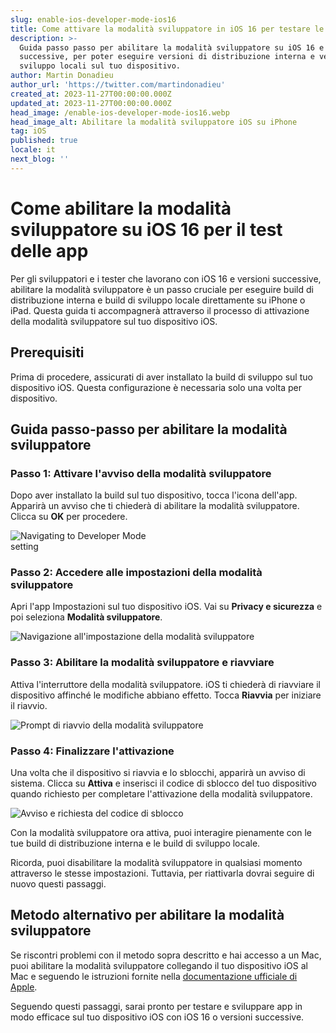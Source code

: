 ```yaml
---
slug: enable-ios-developer-mode-ios16
title: Come attivare la modalità sviluppatore in iOS 16 per testare le applicazioni
description: >-
  Guida passo passo per abilitare la modalità sviluppatore su iOS 16 e versioni
  successive, per poter eseguire versioni di distribuzione interna e versioni di
  sviluppo locali sul tuo dispositivo.
author: Martin Donadieu
author_url: 'https://twitter.com/martindonadieu'
created_at: 2023-11-27T00:00:00.000Z
updated_at: 2023-11-27T00:00:00.000Z
head_image: /enable-ios-developer-mode-ios16.webp
head_image_alt: Abilitare la modalità sviluppatore iOS su iPhone
tag: iOS
published: true
locale: it
next_blog: ''
---
```


# Come abilitare la modalità sviluppatore su iOS 16 per il test delle app

Per gli sviluppatori e i tester che lavorano con iOS 16 e versioni successive, abilitare la modalità sviluppatore è un passo cruciale per eseguire build di distribuzione interna e build di sviluppo locale direttamente su iPhone o iPad. Questa guida ti accompagnerà attraverso il processo di attivazione della modalità sviluppatore sul tuo dispositivo iOS.

## Prerequisiti

Prima di procedere, assicurati di aver installato la build di sviluppo sul tuo dispositivo iOS. Questa configurazione è necessaria solo una volta per dispositivo.

## Guida passo-passo per abilitare la modalità sviluppatore

### Passo 1: Attivare l'avviso della modalità sviluppatore

Dopo aver installato la build sul tuo dispositivo, tocca l'icona dell'app. Apparirà un avviso che ti chiederà di abilitare la modalità sviluppatore. Clicca su **OK** per procedere.

<div class="mx-auto" style="width: 50%;">
  <img src="/ios-16-developer-mode-0.webp" alt="Navigating to Developer Mode setting">
</div>

### Passo 2: Accedere alle impostazioni della modalità sviluppatore

Apri l'app Impostazioni sul tuo dispositivo iOS. Vai su **Privacy e sicurezza** e poi seleziona **Modalità sviluppatore**.

![Navigazione all'impostazione della modalità sviluppatore](/ios-16-developer-mode-1webp)

### Passo 3: Abilitare la modalità sviluppatore e riavviare

Attiva l'interruttore della modalità sviluppatore. iOS ti chiederà di riavviare il dispositivo affinché le modifiche abbiano effetto. Tocca **Riavvia** per iniziare il riavvio.

![Prompt di riavvio della modalità sviluppatore](/ios-16-developer-mode-2webp)

### Passo 4: Finalizzare l'attivazione

Una volta che il dispositivo si riavvia e lo sblocchi, apparirà un avviso di sistema. Clicca su **Attiva** e inserisci il codice di sblocco del tuo dispositivo quando richiesto per completare l'attivazione della modalità sviluppatore.

![Avviso e richiesta del codice di sblocco](/ios-16-developer-mode-3webp)

Con la modalità sviluppatore ora attiva, puoi interagire pienamente con le tue build di distribuzione interna e le build di sviluppo locale.

Ricorda, puoi disabilitare la modalità sviluppatore in qualsiasi momento attraverso le stesse impostazioni. Tuttavia, per riattivarla dovrai seguire di nuovo questi passaggi.

## Metodo alternativo per abilitare la modalità sviluppatore

Se riscontri problemi con il metodo sopra descritto e hai accesso a un Mac, puoi abilitare la modalità sviluppatore collegando il tuo dispositivo iOS al Mac e seguendo le istruzioni fornite nella [documentazione ufficiale di Apple](https://developer.apple.com/documentation/xcode/enabling-developer-mode-on-a-device/).

Seguendo questi passaggi, sarai pronto per testare e sviluppare app in modo efficace sul tuo dispositivo iOS con iOS 16 o versioni successive.